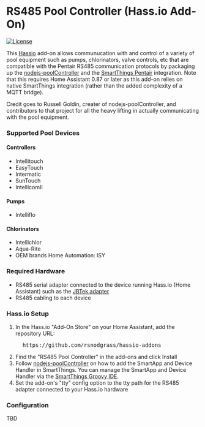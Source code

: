 # RS485 Pool Controller (Hass.io Add-On)

[![License](https://img.shields.io/badge/License-Apache%202.0-blue.svg)](https://opensource.org/licenses/Apache-2.0)

This [Hassio](https://www.home-assistant.io/hassio/) add-on allows communucation with and control of a variety of pool equipment such as pumps, chlorinators, valve controls, etc that are compatible with the Pentair RS485 communication protocols by packaging up the [nodejs-poolController](https://github.com/tagyoureit/nodejs-poolController) and the [SmartThings Pentair](https://github.com/bsileo/SmartThings_Pentair) integration. Note that this requires Home Assistant 0.87 or later as this add-on relies on native SmartThings integration (rather than the added complexity of a MQTT bridge).

Credit goes to Russell Goldin, creater of nodejs-poolController, and contributors to that project for all the heavy lifting in actually communicating with the pool equipment.

### Supported Pool Devices

#### Controllers

* Intellitouch
* EasyTouch
* Intermatic
* SunTouch
* IntellicomII

#### Pumps

* Intelliflo

#### Chlorinators

* Intellichlor
* Aqua-Rite
* OEM brands Home Automation: ISY

### Required Hardware

* RS485 serial adapter connected to the device running Hass.io (Home Assistant) such as the [JBTek adapter](https://www.amazon.com/gp/product/B00NKAJGZM)
* RS485 cabling to each device

### Hass.io Setup

1. In the Hass.io "Add-On Store" on your Home Assistant, add the repository URL:
<pre>
     https://github.com/rsnodgrass/hassio-addons
</pre>
2. Find the "RS485 Pool Controller" in the add-ons and click Install
3. Follow [nodejs-poolController](https://github.com/tagyoureit/nodejs-poolController) on how to add the SmartApp and Device Handler in SmartThings. You can manage the SmartApp and Device Handler via the [SmartThings Groovy IDE](https://graph.api.smartthings.com/).
4. Set the add-on's "tty" config option to the tty path for the RS485 adapter connected to your Hass.io hardware

### Configuration

TBD
